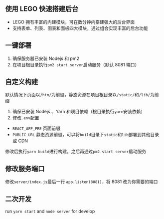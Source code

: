 ## 使用 LEGO 快速搭建后台

- LEGO 拥有丰富的内建模块，可在数分钟内搭建强大的后台界面
- 支持表单、列表、图表和面板四大模块，通过组合实现丰富的后台功能

## 一键部署

1. 确保服务器已安装 Nodejs 和 pm2
2. 在项目根目录执行`pm2 start server`启动服务（默认 8081 端口）

## 自定义构建

默认情况下页面以`/htm/`为前缀，静态资源在项目根目录以`/static/`和`/lib/`为前缀

1. 确保已安装 Nodejs 、Yarn 和项目依赖（根目录执行`yarn`安装依赖）
2. 修改`.env`配置

- `REACT_APP_PRE` 页面前缀
- `PUBLIC_URL` 静态资源前缀，可以将`build`目录下`static`和`lib`部署到其他目录或 CDN

修改后执行`yarn build`进行构建，之后再通过`pm2 start server`启动服务

## 修改服务端口

修改`server/index.js`最后一行 `app.listen(8081)`，将 8081 改为你需要的端口

## 二次开发

run `yarn start` and `node server` for develop
